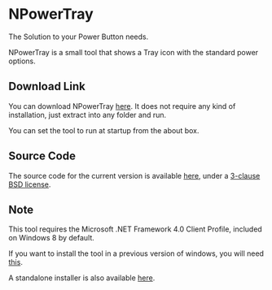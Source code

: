 NPowerTray
==========

The Solution to your Power Button needs.

NPowerTray is a small tool that shows a Tray icon with the standard power options.

Download Link
-------------

You can download NPowerTray [here](https://github.com/downloads/gigaherz/NPowerTray/NPowerTray.zip). It does not require any kind of installation, just extract into any folder and run.

You can set the tool to run at startup from the about box.

Source Code
-----------

The source code for the current version is available [here](https://github.com/downloads/gigaherz/NPowerTray/NPowerTray-src.zip), under a [3-clause BSD license](http://gigaherz.pcsx2.net/NPowerTray/License.html).

Note
----

This tool requires the Microsoft .NET Framework 4.0 Client Profile, included on Windows 8 by default.

If you want to install the tool in a previous version of windows, you will need [this](http://www.microsoft.com/download/en/details.aspx?id=17113).

A standalone installer is also available [here](http://www.microsoft.com/download/en/details.aspx?id=24872).
